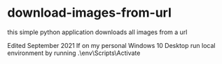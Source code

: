 # download-images-from-url
this simple python application downloads all images from a url

Edited September 2021
If on my personal Windows 10 Desktop run local environment by running .\env\Scripts\Activate
